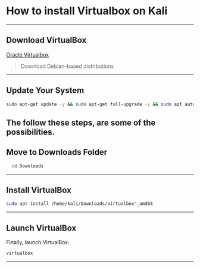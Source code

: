 # How to install Virtualbox on Kali
---

## Download VirtualBox

[Oracle Virtualbox](https://www.oracle.com/es/virtualization/technologies/vm/downloads/virtualbox-downloads.html)

> Download Debian-based distributions 

---

## Update Your System

```bash
sudo apt-get update -y && sudo apt-get full-upgrade -y && sudo apt autoremove -y
```
The follow these steps, are some of the possibilities.
---

## Move to Downloads Folder

```bash
  cd Downloads
```

---

## Install VirtualBox

```bash
sudo apt install /home/kali/Downloads/virtualbox*_amd64
```

---

## Launch VirtualBox

Finally, launch VirtualBox:

```bash
virtualbox
```

---
